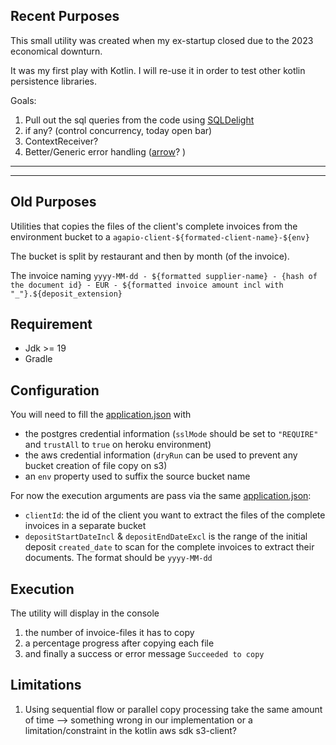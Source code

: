 ## Recent Purposes

This small utility was created when my ex-startup closed due to the 2023 economical downturn. 

It was my first play with Kotlin. I will re-use it in order to test other kotlin persistence libraries. 

Goals: 
1. Pull out the sql queries from the code using [SQLDelight](https://cashapp.github.io/sqldelight)
2. if any? (control concurrency, today open bar)
3. ContextReceiver?
4. Better/Generic error handling ([arrow](https://arrow-kt.io/)? ) 

---
---

## Old Purposes

Utilities that copies the files of the client's complete invoices from the environment bucket to a `agapio-client-${formated-client-name}-${env}`

The bucket is split by restaurant and then by month (of the invoice).

The invoice naming `yyyy-MM-dd - ${formatted supplier-name} - {hash of the document id} - EUR - ${formatted invoice amount incl with "_"}.${deposit_extension}`

## Requirement

* Jdk >= 19
* Gradle

## Configuration

You will need to fill the [application.json](src/main/resources/application.json) with

* the postgres credential information (`sslMode` should be set to `"REQUIRE"` and `trustAll` to `true` on heroku environment)
* the aws credential information (`dryRun` can be used to prevent any bucket creation of file copy on s3)
* an `env` property used to suffix the source bucket name

For now the execution arguments are pass via the same [application.json](src/main/resources/application.json):

* `clientId`: the id of the client you want to extract the files of the complete invoices in a separate bucket
* `depositStartDateIncl` & `depositEndDateExcl` is the range of the initial deposit `created_date` to scan for the complete invoices to extract their documents.
  The format should be `yyyy-MM-dd`

##  Execution
The utility will display in the console 
1. the number of invoice-files it has to copy 
2. a percentage progress after copying each file
3. and finally a success or error message `Succeeded to copy`

## Limitations
1. Using sequential flow or parallel copy processing take the same amount of time --> something wrong in our implementation or a limitation/constraint in the kotlin aws sdk s3-client?